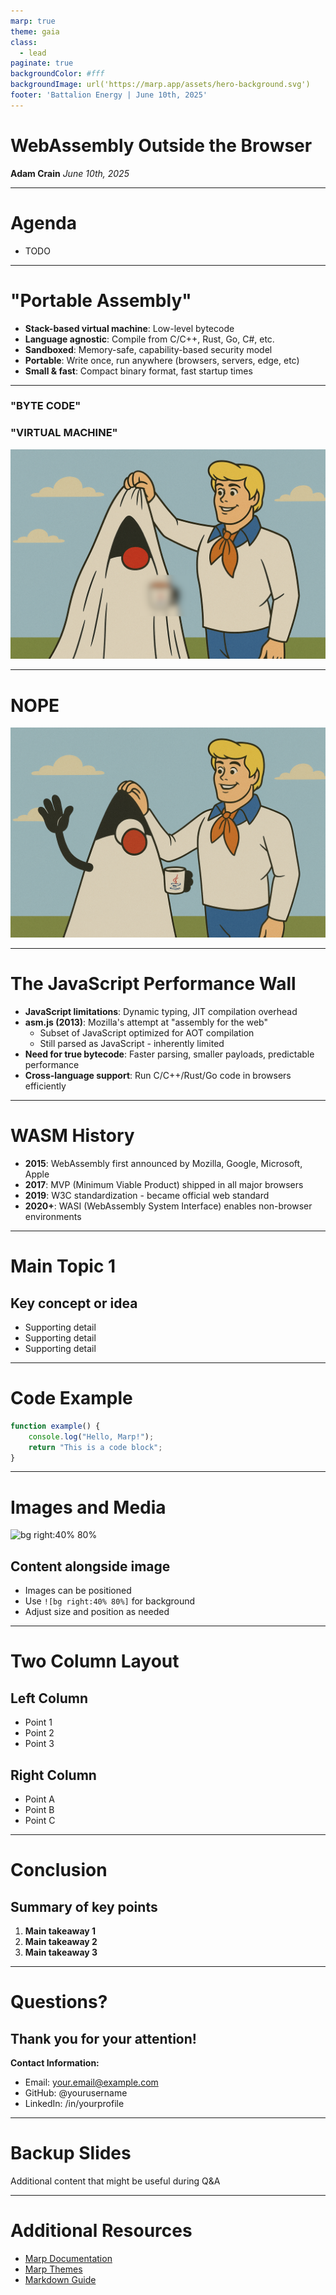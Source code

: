 ```yaml
---
marp: true
theme: gaia
class:
  - lead
paginate: true
backgroundColor: #fff
backgroundImage: url('https://marp.app/assets/hero-background.svg')
footer: 'Battalion Energy | June 10th, 2025'
---
```


# WebAssembly Outside the Browser

**Adam Crain**
*June 10th, 2025*

---

# Agenda

- TODO

---

# "Portable Assembly"

- **Stack-based virtual machine**: Low-level bytecode
- **Language agnostic**: Compile from C/C++, Rust, Go, C#, etc.
- **Sandboxed**: Memory-safe, capability-based security model
- **Portable**: Write once, run anywhere (browsers, servers, edge, etc)
- **Small & fast**: Compact binary format, fast startup times

---
<!-- footer: "" -->
### "BYTE CODE"
### "VIRTUAL MACHINE"

![width:600px](./static/duke_blurred.png)

---
<!-- footer: "" -->
# NOPE

![width:600px](./static/duke_revealed.png)

---

# The JavaScript Performance Wall

- **JavaScript limitations**: Dynamic typing, JIT compilation overhead
- **asm.js (2013)**: Mozilla's attempt at "assembly for the web"
  - Subset of JavaScript optimized for AOT compilation
  - Still parsed as JavaScript - inherently limited
- **Need for true bytecode**: Faster parsing, smaller payloads, predictable performance
- **Cross-language support**: Run C/C++/Rust/Go code in browsers efficiently

---

# WASM History

- **2015**: WebAssembly first announced by Mozilla, Google, Microsoft, Apple
- **2017**: MVP (Minimum Viable Product) shipped in all major browsers
- **2019**: W3C standardization - became official web standard
- **2020+**: WASI (WebAssembly System Interface) enables non-browser environments


---

# Main Topic 1

## Key concept or idea

- Supporting detail
- Supporting detail
- Supporting detail

---

# Code Example

```javascript
function example() {
    console.log("Hello, Marp!");
    return "This is a code block";
}
```

---

# Images and Media

![bg right:40% 80%](https://via.placeholder.com/400x300)

## Content alongside image

- Images can be positioned
- Use `![bg right:40% 80%]` for background
- Adjust size and position as needed

---

# Two Column Layout

<!-- _class: lead -->

## Left Column
- Point 1
- Point 2
- Point 3

## Right Column
- Point A
- Point B
- Point C

---

# Conclusion

## Summary of key points

1. **Main takeaway 1**
2. **Main takeaway 2** 
3. **Main takeaway 3**

---

# Questions?

## Thank you for your attention!

**Contact Information:**
- Email: your.email@example.com
- GitHub: @yourusername
- LinkedIn: /in/yourprofile

---

<!-- _class: lead -->

# Backup Slides

Additional content that might be useful during Q&A

---

# Additional Resources

- [Marp Documentation](https://marp.app/)
- [Marp Themes](https://github.com/marp-team/marp-core/tree/main/themes)
- [Markdown Guide](https://www.markdownguide.org/)